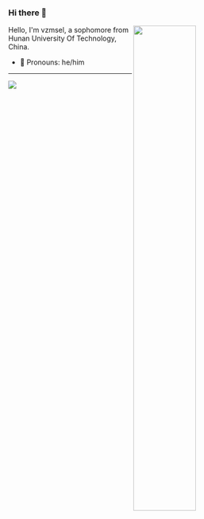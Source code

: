 ### Hi there 👋

<!--
**Vzmsel/Vzmsel** is a ✨ _special_ ✨ repository because its `README.md` (this file) appears on your GitHub profile.

Here are some ideas to get you started:

- 🔭 I’m currently working on ...
- 🌱 I’m currently learning ...
- 👯 I’m looking to collaborate on ...
- 🤔 I’m looking for help with ...
- 💬 Ask me about ...
- 📫 How to reach me: ...
- 😄 Pronouns: ...
- ⚡ Fun fact: ...
-->
<img align="right" width="50%" src="https://github-readme-stats.vercel.app/api?username=Vzmsel&show_icons=true">
Hello, I'm vzmsel, a sophomore from Hunan University Of Technology, China.

-   :man: Pronouns: he/him

---

![](https://github-readme-stats.vercel.app/api?username=Vzmsel&show_icons=true)
